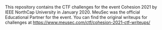 This repository contains the CTF challenges for the event Cohesion 2021 by IEEE NorthCap University in January 2020.
MeuSec was the official Educational Partner for the event.
You can find the original writeups for challenges at https://www.meusec.com/ctf/cohesion-2021-ctf-writeups/

